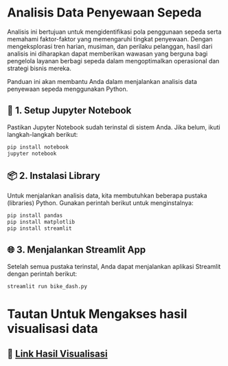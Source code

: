 # Analisis Data Penyewaan Sepeda

Analisis ini bertujuan untuk mengidentifikasi pola penggunaan sepeda serta memahami faktor-faktor yang memengaruhi tingkat penyewaan. Dengan mengeksplorasi tren harian, musiman, dan perilaku pelanggan, hasil dari analisis ini diharapkan dapat memberikan wawasan yang berguna bagi pengelola layanan berbagi sepeda dalam mengoptimalkan operasional dan strategi bisnis mereka.

Panduan ini akan membantu Anda dalam menjalankan analisis data penyewaan sepeda menggunakan Python.

## 🚀 1. Setup Jupyter Notebook

Pastikan Jupyter Notebook sudah terinstal di sistem Anda. Jika belum, ikuti langkah-langkah berikut:

```bash
pip install notebook
jupyter notebook
```

## 📦 2. Instalasi Library

Untuk menjalankan analisis data, kita membutuhkan beberapa pustaka (libraries) Python. Gunakan perintah berikut untuk menginstalnya:

```bash
pip install pandas
pip install matplotlib
pip install streamlit
```

## 🌐 3. Menjalankan Streamlit App

Setelah semua pustaka terinstal, Anda dapat menjalankan aplikasi Streamlit dengan perintah berikut:

```bash
streamlit run bike_dash.py
```

# Tautan Untuk Mengakses hasil visualisasi data

## 🔗 [Link Hasil Visualisasi]()
